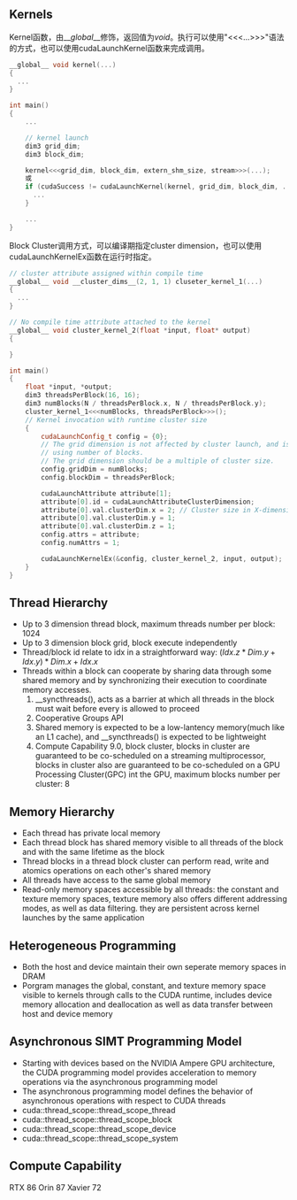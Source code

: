 ## Kernels
Kernel函数，由$\_\_global\_\_$修饰，返回值为$void$。执行可以使用"<<<...>>>"语法的方式，也可以使用cudaLaunchKernel函数来完成调用。
```c++
__global__ void kernel(...)
{
  ...
}

int main()
{
    ...

    // kernel launch
    dim3 grid_dim;
    dim3 block_dim;

    kernel<<<grid_dim, block_dim, extern_shm_size, stream>>>(...);
    或
    if (cudaSuccess != cudaLaunchKernel(kernel, grid_dim, block_dim, .../*args*/, 0/*shared memory size*/, 0/*cudaStream_t*/)) {
      ...
    }

    ...
}
```
Block Cluster调用方式，可以编译期指定cluster dimension，也可以使用cudaLaunchKernelEx函数在运行时指定。

```c++
// cluster attribute assigned within compile time
__global__ void __cluster_dims__(2, 1, 1) cluseter_kernel_1(...)
{
  ...
}

// No compile time attribute attached to the kernel
__global__ void cluster_kernel_2(float *input, float* output)
{

}

int main()
{
    float *input, *output;
    dim3 threadsPerBlock(16, 16);
    dim3 numBlocks(N / threadsPerBlock.x, N / threadsPerBlock.y);
    cluster_kernel_1<<<numBlocks, threadsPerBlock>>>();
    // Kernel invocation with runtime cluster size
    {
        cudaLaunchConfig_t config = {0};
        // The grid dimension is not affected by cluster launch, and is still enumerated
        // using number of blocks.
        // The grid dimension should be a multiple of cluster size.
        config.gridDim = numBlocks;
        config.blockDim = threadsPerBlock;

        cudaLaunchAttribute attribute[1];
        attribute[0].id = cudaLaunchAttributeClusterDimension;
        attribute[0].val.clusterDim.x = 2; // Cluster size in X-dimension
        attribute[0].val.clusterDim.y = 1;
        attribute[0].val.clusterDim.z = 1;
        config.attrs = attribute;
        config.numAttrs = 1;

        cudaLaunchKernelEx(&config, cluster_kernel_2, input, output);
    }
}
```

## Thread Hierarchy
- Up to 3 dimension thread block, maximum threads number per block: 1024
- Up to 3 dimension block grid, block execute independently
- Thread/block id relate to idx in a straightforward way: $(Idx.z * Dim.y  + Idx.y) * Dim.x + Idx.x$
- Threads within a block can cooperate by sharing data through some shared memory and by synchronizing their execution to coordinate memory accesses.
  1. __syncthreads(), acts as a barrier at which all threads in the block must wait before every is allowed to proceed
  2. Cooperative Groups API
  3. Shared memory is expected to be a low-lantency memory(much like an L1 cache), and __syncthreads() is expected to be lightweight
  4. Compute Capability 9.0, block cluster, blocks in cluster are guaranteed to be co-scheduled on a streaming multiprocessor, blocks in cluster also are guaranteed to be co-scheduled on a GPU Processing Cluster(GPC) int the GPU, maximum blocks number per cluster: 8


## Memory Hierarchy
- Each thread has private local memory
- Each thread block has shared memory visible to all threads of the block and with the same lifetime as the block
- Thread blocks in a thread block cluster can perform read, write and atomics operations on each other's shared memory
- All threads have access to the same global memory
- Read-only memory spaces accessible by all threads: the constant and texture memory spaces, texture memory also offers different addressing modes, as well as data filtering. they are persistent across kernel launches by the same application

## Heterogeneous Programming
- Both the host and device maintain their own seperate memory spaces in DRAM
- Porgram manages the global, constant, and texture memory space visible to kernels through calls to the CUDA runtime, includes device memory allocation and deallocation as well as data transfer between host and device memory

## Asynchronous SIMT Programming Model
- Starting with devices based on the NVIDIA Ampere GPU architecture, the CUDA programming model provides acceleration to memory operations via the asynchronous programming model
- The asynchronous programming model defines the behavior of asynchronous operations with respect to CUDA threads
- cuda::thread_scope::thread_scope_thread
- cuda::thread_scope::thread_scope_block
- cuda::thread_scope::thread_scope_device
- cuda::thread_scope::thread_scope_system

## Compute Capability
RTX 86
Orin 87
Xavier 72
